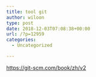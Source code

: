 ```yaml
---
title: tool git
author: wiloon
type: post
date: 2018-12-03T07:08:38+00:00
url: /?p=12959
categories:
  - Uncategorized

---
```

https://git-scm.com/book/zh/v2